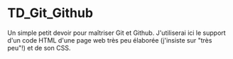 # TD_Git_Github
Un simple petit devoir pour maîtriser Git et Github. J'utiliserai ici le support d'un code HTML d'une page web très peu élaborée (j'insiste sur "très peu"!) et de son CSS.
